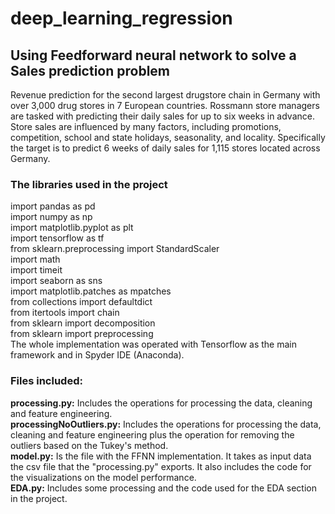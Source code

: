 # deep_learning_regression

## Using Feedforward neural network to solve a Sales prediction problem

Revenue prediction for the second largest drugstore chain in Germany with over 3,000 drug stores in 7 European countries. Rossmann store managers are tasked with predicting their daily sales for up to six weeks in advance. Store sales are influenced by many factors, including promotions, competition, school and state holidays, seasonality, and locality. Specifically the target is to predict 6 weeks of daily sales for 1,115 stores located across Germany. 

### The libraries used in the project

import pandas as pd<br />
import numpy as np<br />
import matplotlib.pyplot as plt<br />
import tensorflow as tf<br />
from sklearn.preprocessing import StandardScaler<br />
import math<br />
import timeit<br />
import seaborn as sns<br />
import matplotlib.patches as mpatches<br />
from collections import defaultdict<br />
from itertools import chain<br />
from sklearn import decomposition<br />
from sklearn import preprocessing<br />
The whole implementation was operated with Tensorflow as the main framework and in Spyder IDE (Anaconda).<br />


### Files included:

**processing.py:** Includes the operations for processing the data, cleaning and feature engineering.<br />
**processingNoOutliers.py:** Includes the operations for processing the data, cleaning and feature engineering plus the operation for removing the outliers based on the Tukey's method.<br />
**model.py:** Is the file with the FFNN implementation. It takes as input data the csv file that the "processing.py" exports. It also includes the code for the visualizations on the model performance.<br />
**EDA.py:** Includes some processing and the code used for the EDA section in the project.<br />


